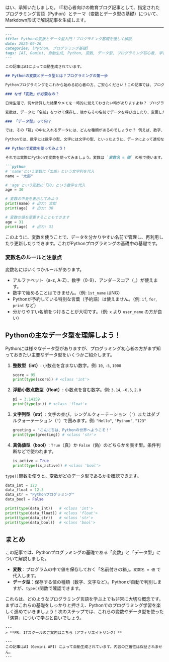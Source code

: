 はい、承知いたしました。
IT初心者向けの教育ブログ記事として、指定されたプログラミング言語（Python）とテーマ（変数とデータ型の基礎）について、Markdown形式で解説記事を生成します。

---
```markdown
---
title: Pythonの変数とデータ型入門！プログラミング基礎を優しく解説
date: 2025-09-20
categories: [Python, プログラミング基礎]
tags: [AI, Gemini, 自動生成, Python, 変数, データ型, プログラミング初心者, 学習ロードマップ]
---

この記事はAIによって自動生成されています。

## Pythonの変数とデータ型とは？プログラミングの第一歩

Pythonプログラミングをこれから始める初心者の方、ご安心ください！この記事では、プログラミングの最も基本的な概念である「変数（へんすう）」と「データ型（データがた）」について、とてもわかりやすく解説します。これらの基礎をしっかりと理解することで、今後のPython学習がぐっとスムーズになりますよ。

### なぜ「変数」が必要なの？

日常生活で、何か計算した結果やメモを一時的に覚えておきたい時がありますよね？ プログラミングでも同じで、計算した数値や、表示したいメッセージなど、プログラムの中で使う情報を一時的に保存しておく「箱」のようなものが必要です。この「箱」が「変数」です。

変数は、データに「名前」をつけて保存し、後からその名前でデータを呼び出したり、変更したりすることができます。

### 「データ型」って何？

では、その「箱」の中に入れるデータには、どんな種類があるのでしょうか？ 例えば、数字、文字、日付など、様々な情報がありますよね。プログラミングの世界でも、これらのデータの種類を区別して扱う必要があります。このデータの種類のことを「データ型」と呼びます。

Pythonでは、数字には数字の型、文字には文字の型、といったように、データによって適切な「型」が自動的に決まります。

## Pythonで変数を使ってみよう！

それでは実際にPythonで変数を使ってみましょう。変数は `変数名 = 値` の形で使います。

```python
# 'name'という変数に「太郎」という文字列を代入
name = "太郎"

# 'age'という変数に「30」という数字を代入
age = 30

# 変数の中身を表示してみよう
print(name) # 出力: 太郎
print(age)  # 出力: 30

# 変数の値を変更することもできます
age = 31
print(age)  # 出力: 31
```

このように、変数を使うことで、データを分かりやすい名前で管理し、再利用したり更新したりできます。これがPythonプログラミングの基礎中の基礎です。

### 変数名のルールと注意点

変数名にはいくつかルールがあります。

*   アルファベット（a-z, A-Z）、数字（0-9）、アンダースコア（\_）が使えます。
*   数字で始めることはできません。（例: `1st_name` はNG）
*   Pythonが予約している特別な言葉（予約語）は使えません。（例: `if`, `for`, `print` など）
*   分かりやすい名前をつけることが大切です。（例: `x` より `user_name` の方が良い）

## Pythonの主なデータ型を理解しよう！

Pythonには様々なデータ型がありますが、プログラミング初心者の方がまず知っておきたい主要なデータ型をいくつかご紹介します。

1.  **整数型（int）**: 小数点を含まない数字。例: `10`, `-5`, `1000`
    ```python
    score = 95
    print(type(score)) # <class 'int'>
    ```
2.  **浮動小数点数型（float）**: 小数点を含む数字。例: `3.14`, `-0.5`, `2.0`
    ```python
    pi = 3.14159
    print(type(pi)) # <class 'float'>
    ```
3.  **文字列型（str）**: 文字の並び。シングルクォーテーション（`'`）またはダブルクォーテーション（`"`）で囲みます。例: `"Hello"`, `'Python'`, `"123"`
    ```python
    greeting = "こんにちは、Pythonの世界へようこそ！"
    print(type(greeting)) # <class 'str'>
    ```
4.  **真偽値型（bool）**: `True`（真）か `False`（偽）のどちらかを表す型。条件判断などで使われます。
    ```python
    is_active = True
    print(type(is_active)) # <class 'bool'>
    ```

`type()`関数を使うと、変数がどのデータ型であるかを確認できます。

```python
data_int = 123
data_float = 12.3
data_str = "Pythonプログラミング"
data_bool = False

print(type(data_int))   # <class 'int'>
print(type(data_float)) # <class 'float'>
print(type(data_str))   # <class 'str'>
print(type(data_bool))  # <class 'bool'>
```

## まとめ

この記事では、Pythonプログラミングの基礎である「変数」と「データ型」について解説しました。

*   **変数**：プログラムの中で値を保存しておく「名前付きの箱」。`変数名 = 値` で代入します。
*   **データ型**：保存する値の種類（数字、文字など）。Pythonが自動で判別しますが、`type()`関数で確認できます。

これらは、どのようなプログラミング言語を学ぶ上でも非常に大切な概念です。まずはこれらの基礎をしっかりと押さえ、Pythonでのプログラミング学習を楽しく進めていきましょう！次のステップでは、これらの変数やデータ型を使った「演算」について学ぶと良いでしょう。
```
---
> **PR: ITスクールのご案内はこちら（アフィリエイトリンク）**

---
この記事はAI（Gemini API）によって自動生成されています。内容の正確性は保証されません。
---

